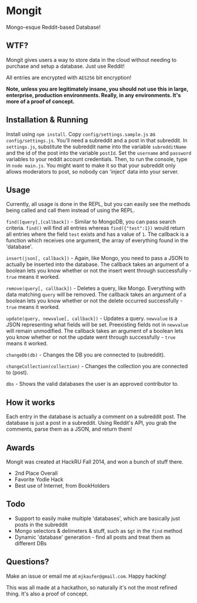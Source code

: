 # Mongit

Mongo-esque Reddit-based Database!

## WTF?

Mongit gives users a way to store data in the cloud without needing to purchase and setup a database. Just use Reddit!

All entries are encrypted with `AES256` bit encryption!

**Note, unless you are legitimately insane, you should not use this in large, enterprise, production environments. Really, in any environments. It's more of a proof of concept.**

## Installation & Running

Install using `npm install`. Copy `config/settings.sample.js` as `config/settings.js`. You'll need a subreddit and a post in that subreddit. In `settings.js`, substitute the subreddit name into the variable `subredditName` and the id of the post into the variable `postId`. Set the `username` and `password` variables to your reddit account credentials. Then, to run the console, type in `node main.js`. You might want to make it so that your subreddit only allows moderators to post, so nobody can 'inject' data into your server.

## Usage

Currently, all usage is done in the REPL, but you can easily see the methods being called and call them instead of using the REPL.

`find([query],[callback])` - Similar to MongoDB, you can pass search criteria. `find()` will find all entries whereas `find({"test":1})` would return all entries where the field `test` exists and has a value of `1`. The callback is a function which receives one argument, the array of everything found in the 'database'.

`insert(json[, callback])` - Again, like Mongo, you need to pass a JSON to actually be inserted into the database. The callback takes an argument of a boolean lets you know whether or not the insert went through successfully - `true` means it worked.

`remove(query[, callback])` - Deletes a query, like Mongo. Everything with data matching `query` will be removed. The callback takes an argument of a boolean lets you know whether or not the delete occurred successfully - `true` means it worked.

`update(query, newvalue[, callback])` - Updates a query. `newvalue` is a JSON representing what fields will be set. Preexisting fields not in `newvalue` will remain unmodified. The callback takes an argument of a boolean lets you know whether or not the update went through successfully - `true` means it worked.

`changeDb(db)` - Changes the DB you are connected to (subreddit).

`changeCollection(collection)` - Changes the collection you are connected to (post).

`dbs` - Shows the valid databases the user is an approved contributor to.

## How it works

Each entry in the database is actually a comment on a subreddit post. The database is just a post in a subreddit. Using Reddit's API, you grab the comments, parse them as a JSON, and return them!

## Awards

Mongit was created at HackRU Fall 2014, and won a bunch of stuff there.
* 2nd Place Overall
* Favorite Yodle Hack
* Best use of Internet, from BookHolders

## Todo

* Support to easily make multiple 'databases', which are basically just posts in the subreddit
* Mongo selectors & delimeters & stuff, such as `$gt` in the `find` method
* Dynamic 'database' generation - find all posts and treat them as different DBs

## Questions?

Make an issue or email me at `mjkaufer@gmail.com`. Happy hacking!

This was all made at a hackathon, so naturally it's not the most refined thing. It's also a proof of concept.
